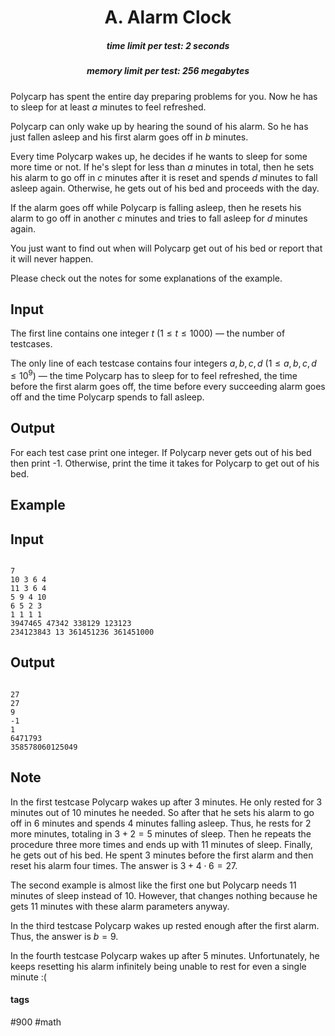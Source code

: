 <h1 style='text-align: center;'> A. Alarm Clock</h1>

<h5 style='text-align: center;'>time limit per test: 2 seconds</h5>
<h5 style='text-align: center;'>memory limit per test: 256 megabytes</h5>

Polycarp has spent the entire day preparing problems for you. Now he has to sleep for at least $a$ minutes to feel refreshed.

Polycarp can only wake up by hearing the sound of his alarm. So he has just fallen asleep and his first alarm goes off in $b$ minutes.

Every time Polycarp wakes up, he decides if he wants to sleep for some more time or not. If he's slept for less than $a$ minutes in total, then he sets his alarm to go off in $c$ minutes after it is reset and spends $d$ minutes to fall asleep again. Otherwise, he gets out of his bed and proceeds with the day.

If the alarm goes off while Polycarp is falling asleep, then he resets his alarm to go off in another $c$ minutes and tries to fall asleep for $d$ minutes again.

You just want to find out when will Polycarp get out of his bed or report that it will never happen.

Please check out the notes for some explanations of the example.

## Input

The first line contains one integer $t$ ($1 \le t \le 1000$) — the number of testcases.

The only line of each testcase contains four integers $a, b, c, d$ ($1 \le a, b, c, d \le 10^9$) — the time Polycarp has to sleep for to feel refreshed, the time before the first alarm goes off, the time before every succeeding alarm goes off and the time Polycarp spends to fall asleep.

## Output

For each test case print one integer. If Polycarp never gets out of his bed then print -1. Otherwise, print the time it takes for Polycarp to get out of his bed.

## Example

## Input


```

7
10 3 6 4
11 3 6 4
5 9 4 10
6 5 2 3
1 1 1 1
3947465 47342 338129 123123
234123843 13 361451236 361451000

```
## Output


```

27
27
9
-1
1
6471793
358578060125049

```
## Note

In the first testcase Polycarp wakes up after $3$ minutes. He only rested for $3$ minutes out of $10$ minutes he needed. So after that he sets his alarm to go off in $6$ minutes and spends $4$ minutes falling asleep. Thus, he rests for $2$ more minutes, totaling in $3+2=5$ minutes of sleep. Then he repeats the procedure three more times and ends up with $11$ minutes of sleep. Finally, he gets out of his bed. He spent $3$ minutes before the first alarm and then reset his alarm four times. The answer is $3+4 \cdot 6 = 27$.

The second example is almost like the first one but Polycarp needs $11$ minutes of sleep instead of $10$. However, that changes nothing because he gets $11$ minutes with these alarm parameters anyway.

In the third testcase Polycarp wakes up rested enough after the first alarm. Thus, the answer is $b=9$.

In the fourth testcase Polycarp wakes up after $5$ minutes. Unfortunately, he keeps resetting his alarm infinitely being unable to rest for even a single minute :(



#### tags 

#900 #math 